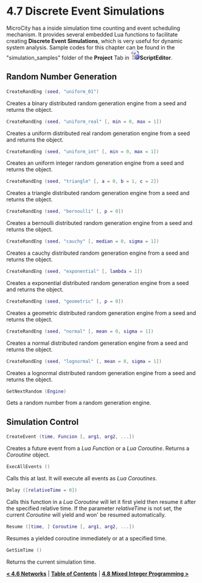 # 4.7 Discrete Event Simulations
MicroCity has a inside simulation time counting and event scheduling mechanism. It provides  several embedded Lua functions to facilitate creating **Discrete Event Simulations**, which is very useful for dynamic system analysis. Sample codes for this chapter can be found in the "simulation_samples" folder of the **Project** Tab in ![icon](imgs/icon_script_editor.png)**ScriptEditor**.
## Random Number Generation
```lua
CreateRandEng (seed, "uniform_01")
```
Creates a binary distributed random generation engine from a seed and returns the object.
```lua
CreateRandEng (seed, "uniform_real" [, min = 0, max = 1])
```
Creates a uniform distributed real random generation engine from a seed and returns the object.
```lua
CreateRandEng (seed, "uniform_int" [, min = 0, max = 1])
```
Creates an uniform integer random generation engine from a seed and returns the object.
```lua
CreateRandEng (seed, "triangle" [, a = 0, b = 1, c = 2])
```
Creates a triangle distributed random generation engine from a seed and returns the object. 
```lua
CreateRandEng (seed, "bernoulli" [, p = 0])
```
Creates a bernoulli distributed random generation engine from a seed and returns the object.
```lua
CreateRandEng (seed, "cauchy" [, median = 0, sigma = 1])
```
Creates a cauchy distributed random generation engine from a seed and returns the object.
```lua
CreateRandEng (seed, "exponential" [, lambda = 1])
```
Creates a exponential distributed random generation engine from a seed and returns the object.
```lua
CreateRandEng (seed, "geometric" [, p = 0])
```
Creates a geometric distributed random generation engine from a seed and returns the object.
```lua
CreateRandEng (seed, "normal" [, mean = 0, sigma = 1])
```
Creates a normal distributed random generation engine from a seed and returns the object.
```lua
CreateRandEng (seed, "lognormal" [, mean = 0, sigma = 1])
```
Creates a lognormal distributed random generation engine from a seed and returns the object.
```lua
GetNextRandom (Engine)
```
Gets a random number from a random generation engine.
## Simulation Control
```lua
CreateEvent (time, Funcion [, arg1, arg2, ...])
```
Creates a future event from a *Lua Function* or a *Lua Coroutine*. Returns a *Coroutine* object.
```lua
ExecAllEvents ()
```
Calls this at last. It will execute all events as *Lua Coroutines*.
```lua
Delay ([relativeTime = 0])
```
Calls this function in a *Lua Coroutine* will let it first yield then resume it after the specified relative time. If the parameter *relativeTime* is not set, the current *Coroutine* will yield and won' be resumed automatically. 
```lua
Resume ([time, ] Coroutine [, arg1, arg2, ...])
```
Resumes a yielded coroutine immediately or at a specified time.
```lua
GetSimTime ()
```
Returns the current simulation time.

[**< 4.6 Networks**](4.6_networks.md) | [**Table of Contents**](.) | [**4.8 Mixed Integer Programming >**](4.8_mixed_integer_programming.md)
